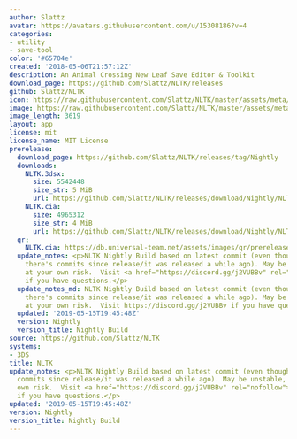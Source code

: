 ```yaml
---
author: Slattz
avatar: https://avatars.githubusercontent.com/u/15308186?v=4
categories:
- utility
- save-tool
color: '#65704e'
created: '2018-05-06T21:57:12Z'
description: An Animal Crossing New Leaf Save Editor & Toolkit
download_page: https://github.com/Slattz/NLTK/releases
github: Slattz/NLTK
icon: https://raw.githubusercontent.com/Slattz/NLTK/master/assets/meta/icon.png
image: https://raw.githubusercontent.com/Slattz/NLTK/master/assets/meta/banner.png
image_length: 3619
layout: app
license: mit
license_name: MIT License
prerelease:
  download_page: https://github.com/Slattz/NLTK/releases/tag/Nightly
  downloads:
    NLTK.3dsx:
      size: 5542448
      size_str: 5 MiB
      url: https://github.com/Slattz/NLTK/releases/download/Nightly/NLTK.3dsx
    NLTK.cia:
      size: 4965312
      size_str: 4 MiB
      url: https://github.com/Slattz/NLTK/releases/download/Nightly/NLTK.cia
  qr:
    NLTK.cia: https://db.universal-team.net/assets/images/qr/prerelease/nltk.cia.png
  update_notes: <p>NLTK Nightly Build based on latest commit (even though it says
    there's commits since release/it was released a while ago). May be unstable, use
    at your own risk.  Visit <a href="https://discord.gg/j2VUBBv" rel="nofollow">https://discord.gg/j2VUBBv</a>
    if you have questions.</p>
  update_notes_md: NLTK Nightly Build based on latest commit (even though it says
    there's commits since release/it was released a while ago). May be unstable, use
    at your own risk.  Visit https://discord.gg/j2VUBBv if you have questions.
  updated: '2019-05-15T19:45:48Z'
  version: Nightly
  version_title: Nightly Build
source: https://github.com/Slattz/NLTK
systems:
- 3DS
title: NLTK
update_notes: <p>NLTK Nightly Build based on latest commit (even though it says there's
  commits since release/it was released a while ago). May be unstable, use at your
  own risk.  Visit <a href="https://discord.gg/j2VUBBv" rel="nofollow">https://discord.gg/j2VUBBv</a>
  if you have questions.</p>
updated: '2019-05-15T19:45:48Z'
version: Nightly
version_title: Nightly Build
---
```


